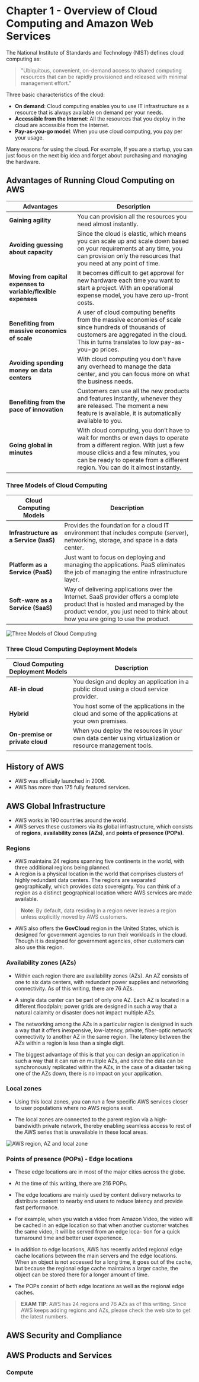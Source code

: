 # Chapter 1 - Overview of Cloud Computing and Amazon Web Services

The National Institute of Standards and Technology (NIST) defines cloud computing as:

> "Ubiquitous, convenient, on-demand access to shared computing resources that can be rapidly provisioned and released with minimal management effort."

Three basic characteristics of the cloud:

- **On demand**: Cloud computing enables you to use IT infrastructure as a resource that is always available on demand per your needs.
- **Accessible from the Internet**: All the resources that you deploy in the cloud are accessible from the Internet.
- **Pay-as-you-go model**: When you use cloud computing, you pay per your usage.

Many reasons for using the cloud. For example, If you are a startup, you can just focus on the next big idea and forget about purchasing and managing the hardware.

## Advantages of Running Cloud Computing on AWS

| **Advantages** | Description |
| -- | -- |
| **Gaining agility** | You can provision all the resources you need almost instantly. |
| **Avoiding guessing about capacity** | Since the cloud is elastic, which means you can scale up and scale down based on your requirements at any time, you can provision only the resources that you need at any point of time. |
| **Moving from capital expenses to variable/flexible expenses** | It becomes difficult to get approval for new hardware each time you want to start a project. With an operational expense model, you have zero up-front costs. |
| **Benefiting from massive economics of scale** | A user of cloud computing benefits from the massive economies of scale since hundreds of thousands of customers are aggregated in the cloud. This in turns translates to low pay-as-you-go prices. |
| **Avoiding spending money on data centers** | With cloud computing you don’t have any overhead to manage the data center, and you can focus more on what the business needs. |
| **Benefiting from the pace of innovation** | Customers can use all the new products and features instantly, whenever they  are released. The moment a new feature is available, it is automatically available to you. |
| **Going global in minutes** | With cloud computing, you don’t have to wait for months or even days to operate from a different region. With just a few mouse clicks and a few minutes, you can be ready to operate from a different region. You can do it almost instantly. |

### Three Models of Cloud Computing

| **Cloud Computing Models** | Description |
| -- | -- |
| **Infrastructure as a Service (IaaS)** | Provides the foundation for a cloud IT environment that includes compute (server), networking, storage, and space in a data center. |
| **Platform as a Service (PaaS)** | Just want to focus on deploying and managing the applications. PaaS eliminates the job of managing the entire infrastructure layer. |
| **Soft-ware as a Service (SaaS)** | Way of delivering applications over the Internet. SaaS provider offers a complete product that is hosted and managed by the product vendor, you just need to think about how you are going to use the product. |

![Three Models of Cloud Computing](./img/Three%20Models%20of%20Cloud%20Computing.png)

### Three Cloud Computing Deployment Models

| **Cloud Computing Deployment Models** | Description |
| -- | -- |
| **All-in cloud** | You design and deploy an application in a public cloud using a cloud service provider. |
| **Hybrid** | You host some of the applications in the cloud and some of the applications at your own premises. |
| **On-premise or private cloud** | When you deploy the resources in your own data center using virtualization or resource management tools. |

## History of AWS

- AWS was officially launched in 2006.
- AWS has more than 175 fully featured services.

## AWS Global Infrastructure

- AWS works in 190 countries around the world.
- AWS serves these customers via its global infrastructure, which consists of **regions**, **availability zones (AZs)**, and **points of presence (POPs)**.

### Regions

- AWS maintains 24 regions spanning five continents in the world, with three additional regions being planned.
- A region is a physical location in the world that comprises clusters of highly redundant data centers. The regions are separated geographically, which provides data sovereignty. You can think of a region as a distinct geographical location where AWS services are made available.

> **Note**: By default, data residing in a region never leaves a region unless explicitly moved by AWS customers.

- AWS also offers the **GovCloud** region in the United States, which is designed for government agencies to run their workloads in the cloud. Though it is designed for government agencies, other customers can also use this region.

### Availability zones (AZs)

- Within each region there are availability zones (AZs). An AZ consists of one to six data centers, with redundant power supplies and networking connectivity. As of this writing, there are 76 AZs.

- A single data center can be part of only one AZ. Each AZ is located in a different floodplain; power grids are designed in such a way that a natural calamity or disaster does not impact multiple AZs.

- The networking among the AZs in a particular region is designed in such a way that it offers inexpensive, low-latency, private, fiber-optic network connectivity to another AZ in the same region. The latency between the AZs within a region is less than a single digit.

- The biggest advantage of this is that you can design an application in such a way that it can run on multiple AZs, and since the data can be synchronously replicated within the AZs, in the case of a disaster taking one of the AZs down, there is no impact on your application.

### Local zones

- Using this local zones, you can run a few specific AWS services closer to user populations where no AWS regions exist.

- The local zones are connected to the parent region via a high-bandwidth private network, thereby enabling seamless access to rest of the AWS series that is unavailable in these local areas.

![AWS region, AZ and local zone](img/region-az-localzone.png)

### Points of presence (POPs) - Edge locations

- These edge locations are in most of the major cities across the globe.

- At the time of this writing, there are 216 POPs.

- The edge locations are mainly used by content delivery networks to distribute content to nearby end users to reduce latency and provide fast performance.

- For example, when you watch a video from Amazon Video, the video will be cached in an edge location so that when another customer watches the same video, it will be served from an edge loca- tion for a quick turnaround time and better user experience.

- In addition to edge locations, AWS has recently added regional edge cache locations between the main servers and the edge locations. When an object is not accessed for a long time, it goes out of the cache, but because the regional edge cache maintains a larger cache, the object can be stored there for a longer amount of time.

- The POPs consist of both edge locations as well as the regional edge caches.

> **EXAM TIP**: AWS has 24 regions and 76 AZs as of this writing. Since AWS keeps adding regions and AZs, please check the web site to get the latest numbers.

## AWS Security and Compliance

## AWS Products and Services

### Compute
